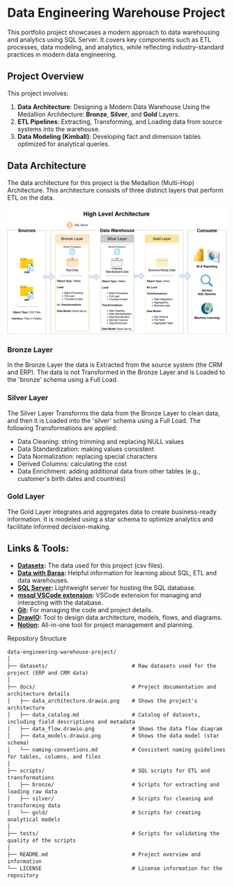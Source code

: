 # Data Engineering Warehouse Project
This portfolio project showcases a modern approach to data warehousing and analytics using SQL Server. It covers key components such as ETL processes, data modeling, and analytics, while reflecting industry-standard practices in modern data engineering.

## Project Overview

This project involves:

1. **Data Architecture**: Designing a Modern Data Warehouse Using the Medallion Architecture: **Bronze**, **Silver**, and **Gold** Layers.
2. **ETL Pipelines**: Extracting, Transforming, and Loading data from source systems into the warehouse.
3. **Data Modeling (Kimball)**: Developing fact and dimension tables optimized for analytical queries.

## Data Architecture
The data architecture for this project is the Medallion (Multi-Hop) Architecture. This architecture consists of three distinct layers that perform ETL on the data.

![Data Architecture](docs/data_architecture.drawio.png)

### Bronze Layer
In the Bronze Layer the data is Extracted from the source system (the CRM and ERP). The data is not Transformed in the Bronze Layer and is Loaded to the 'bronze' schema using a Full Load.

### Silver Layer
The Silver Layer Transforms the data from the Bronze Layer to clean data, and then it is Loaded into the 'silver' schema using a Full Load. The following Transformations are applied:
- Data Cleaning: string trimming and replacing NULL values
- Data Standardization: making values consistent
- Data Normalization: replacing special characters
- Derived Columns: calculating the cost
- Data Enrichment: adding additional data from other tables (e.g., customer's birth dates and countries)

### Gold Layer
The Gold Layer integrates and aggregates data to create business-ready information. It is modeled using a star schema to optimize analytics and facilitate informed decision-making.

## Links & Tools:

- **[Datasets](datasets/):** The data used for this project (csv files).
- **[Data with Baraa](https://www.youtube.com/@DataWithBaraa):** Helpful information for learning about SQL, ETL and data warehouses.
- **[SQL Server](https://www.microsoft.com/en-us/sql-server/sql-server-downloads):** Lightweight server for hosting the SQL database.
- **[mssql VSCode extension](https://marketplace.visualstudio.com/items?itemName=ms-mssql.mssql):** VSCode extension for managing and interacting with the database.
- **[Git](https://github.com/):** For managing the code and project details.
- **[DrawIO](https://www.drawio.com/):** Tool to design data architecture, models, flows, and diagrams.
- **[Notion](https://www.notion.com/):** All-in-one tool for project management and planning.

Repository Structure
```
data-engineering-warehouse-project/
│
├── datasets/                           # Raw datasets used for the project (ERP and CRM data)
│
├── docs/                               # Project documentation and architecture details
│   ├── data_architecture.drawio.png    # Shows the project's architecture
│   ├── data_catalog.md                 # Catalog of datasets, including field descriptions and metadata
│   ├── data_flow.drawio.png            # Shows the data flow diagram
│   ├── data_models.drawio.png          # Shows the data model (star schema)
│   └── naming-conventions.md           # Consistent naming guidelines for tables, columns, and files
│
├── scripts/                            # SQL scripts for ETL and transformations
│   ├── bronze/                         # Scripts for extracting and loading raw data
│   ├── silver/                         # Scripts for cleaning and transforming data
│   └── gold/                           # Scripts for creating analytical models
│
├── tests/                              # Scripts for validating the quality of the scripts
│
├── README.md                           # Project overview and information
└── LICENSE                             # License information for the repository
```
